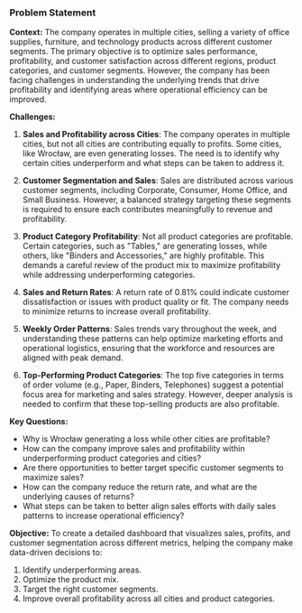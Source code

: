 ### Problem Statement

**Context:**
The company operates in multiple cities, selling a variety of office supplies, furniture, and technology products across different customer segments. The primary objective is to optimize sales performance, profitability, and customer satisfaction across different regions, product categories, and customer segments. However, the company has been facing challenges in understanding the underlying trends that drive profitability and identifying areas where operational efficiency can be improved.

**Challenges:**
1. **Sales and Profitability across Cities**: The company operates in multiple cities, but not all cities are contributing equally to profits. Some cities, like Wrocław, are even generating losses. The need is to identify why certain cities underperform and what steps can be taken to address it.
   
2. **Customer Segmentation and Sales**: Sales are distributed across various customer segments, including Corporate, Consumer, Home Office, and Small Business. However, a balanced strategy targeting these segments is required to ensure each contributes meaningfully to revenue and profitability.

3. **Product Category Profitability**: Not all product categories are profitable. Certain categories, such as "Tables," are generating losses, while others, like "Binders and Accessories," are highly profitable. This demands a careful review of the product mix to maximize profitability while addressing underperforming categories.

4. **Sales and Return Rates**: A return rate of 0.81% could indicate customer dissatisfaction or issues with product quality or fit. The company needs to minimize returns to increase overall profitability.

5. **Weekly Order Patterns**: Sales trends vary throughout the week, and understanding these patterns can help optimize marketing efforts and operational logistics, ensuring that the workforce and resources are aligned with peak demand.

6. **Top-Performing Product Categories**: The top five categories in terms of order volume (e.g., Paper, Binders, Telephones) suggest a potential focus area for marketing and sales strategy. However, deeper analysis is needed to confirm that these top-selling products are also profitable.

**Key Questions:**
- Why is Wrocław generating a loss while other cities are profitable?
- How can the company improve sales and profitability within underperforming product categories and cities?
- Are there opportunities to better target specific customer segments to maximize sales?
- How can the company reduce the return rate, and what are the underlying causes of returns?
- What steps can be taken to better align sales efforts with daily sales patterns to increase operational efficiency?

**Objective:**
To create a detailed dashboard that visualizes sales, profits, and customer segmentation across different metrics, helping the company make data-driven decisions to:
1. Identify underperforming areas.
2. Optimize the product mix.
3. Target the right customer segments.
4. Improve overall profitability across all cities and product categories.